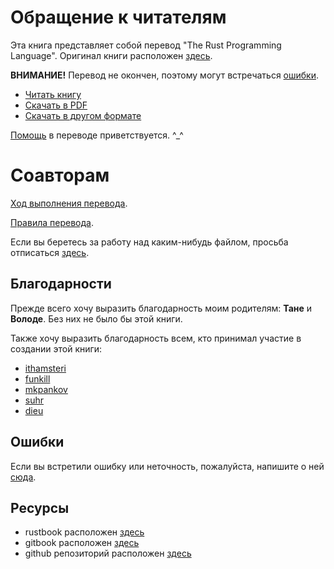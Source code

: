 # Обращение к читателям

Эта книга представляет собой перевод "The Rust Programming Language". Оригинал
книги расположен [здесь][original].

**ВНИМАНИЕ!** Перевод не окончен, поэтому могут встречаться [ошибки][error].

* [Читать книгу](http://kgv.gitbooks.io/rust_book_ru/content/)
* [Скачать в PDF](https://www.gitbook.com/download/pdf/book/kgv/rust_book_ru)
* [Скачать в другом формате](https://www.gitbook.com/book/kgv/rust_book_ru/details)

[Помощь][github] в переводе приветствуется. ^_^

# Соавторам

[Ход выполнения перевода](https://github.com/kgv/rust_book_ru/issues/38).

[Правила перевода](https://github.com/kgv/rust_book_ru/issues/37).

Если вы беретесь за работу над каким-нибудь файлом, просьба отписаться
[здесь](https://github.com/kgv/rust_book_ru/issues/38).

## Благодарности

Прежде всего хочу выразить благодарность моим родителям: **Тане** и **Володе**.
Без них не было бы этой книги.

Также хочу выразить благодарность всем, кто принимал участие в создании этой
книги:

* [ithamsteri](https://github.com/ithamsteri)
* [funkill](https://github.com/funkill)
* [mkpankov](https://github.com/mkpankov)
* [suhr](https://github.com/suhr)
* [dieu](https://github.com/dieu)

## Ошибки

Если вы встретили ошибку или неточность, пожалуйста, напишите о ней
[сюда][error].

## Ресурсы

* rustbook расположен [здесь][rustbook]
* gitbook расположен [здесь][gitbook]
* github репозиторий расположен [здесь][github]

[original]: https://doc.rust-lang.org/book
[github]: https://github.com/kgv/rust_book_ru
[error]: https://github.com/kgv/rust_book_ru/issues
[gitbook]: https://www.gitbook.com/book/kgv/rust_book_ru
[rustbook]: http://kgv.github.io/rust_book_ru
